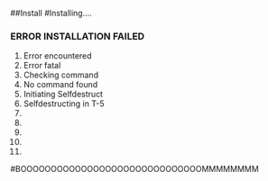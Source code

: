 ##Install
#Installing....
### **ERROR** INSTALLATION FAILED
1. Error encountered
2. Error fatal
3. Checking command
4. No command found
5. Initiating Selfdestruct
6. Selfdestructing in T-5
5.
4.
3.
2.
1.
#BOOOOOOOOOOOOOOOOOOOOOOOOOOOOOOMMMMMMMM

